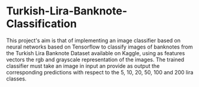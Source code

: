 # Turkish-Lira-Banknote-Classification
This project's aim is that of implementing an image classifier based on neural networks based on Tensorflow to classify images of banknotes from the Turkish Lira Banknote Dataset available on Kaggle, using as features vectors the rgb and grayscale representation of the images. The trained classifier must take an image in input an provide as output the corresponding predictions with respect to the 5, 10, 20, 50, 100 and 200 lira classes.

